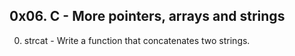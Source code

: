 ## 0x06. C - More pointers, arrays and strings

0. strcat - Write a function that concatenates two strings.
